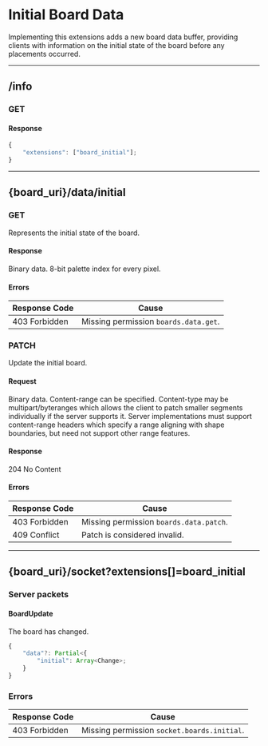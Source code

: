 Initial Board Data
==================
Implementing this extensions adds a new board data buffer, providing clients with information on the initial state of the board before any placements occurred.

--------------------------------------------------------------------------------

## /info
### GET
#### Response
```typescript
{
	"extensions": ["board_initial"];
}
```

--------------------------------------------------------------------------------

## {board_uri}/data/initial
### GET
Represents the initial state of the board.
#### Response
Binary data. 
8-bit palette index for every pixel.
#### Errors
| Response Code | Cause                                 |
|---------------|---------------------------------------|
| 403 Forbidden | Missing permission `boards.data.get`. |

### PATCH
Update the initial board.
#### Request
Binary data.
Content-range can be specified.
Content-type may be multipart/byteranges which allows the client to patch smaller segments individually if the server supports it.
Server implementations must support content-range headers which specify a range aligning with shape boundaries, but need not support other range features.
#### Response
204 No Content
#### Errors
| Response Code | Cause                                   |
|---------------|-----------------------------------------|
| 403 Forbidden | Missing permission `boards.data.patch`. |
| 409 Conflict  | Patch is considered invalid.            |

--------------------------------------------------------------------------------

## {board_uri}/socket?extensions[]=board_initial
### Server packets
#### BoardUpdate
The board has changed.
```typescript
{
	"data"?: Partial<{
		"initial": Array<Change>;
	}
}
```
### Errors
| Response Code | Cause                                       |
|---------------|---------------------------------------------|
| 403 Forbidden | Missing permission `socket.boards.initial`. |